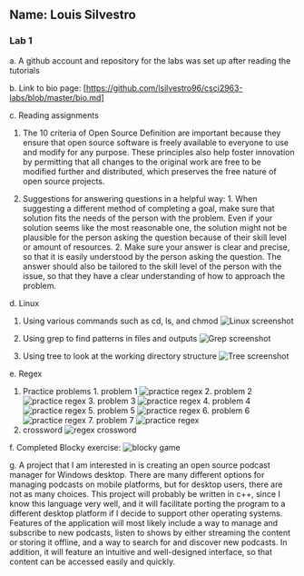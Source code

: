 ## Name: Louis Silvestro
### Lab 1
a. A github account and repository for the labs was set up after reading the tutorials

b. Link to bio page: [https://github.com/lsilvestro96/csci2963-labs/blob/master/bio.md]

c. Reading assignments
  1. The 10 criteria of Open Source Definition are important because they ensure that open source software
	is freely available to everyone to use and modify for any purpose. These principles also help foster
	innovation by permitting that all changes to the original work are free to be modified further and distributed, which preserves the free nature of open source projects.
	
  2.  Suggestions for answering questions in a helpful way:
	 1. When suggesting a different method of completing a goal, make sure that solution fits the needs
        of the person with the problem. Even if your solution seems like the most reasonable one, the
        solution might not be plausible for the person asking the question because of their skill level
        or amount of resources.
  	 2. Make sure your answer is clear and precise, so that it is easily understood by the person asking the
        question. The answer should also be tailored to the skill level of the person with the issue, so 
        that they have a clear understanding of how to approach the problem.

d. Linux
  1. Using various commands such as cd, ls, and chmod 
     ![Linux screenshot](images/linux.png)

  2. Using grep to find patterns in files and outputs
	 ![Grep screenshot](images/grep.png)
 
  3. Using tree to look at the working directory structure
     ![Tree screenshot](images/tree.png)

e. Regex
  1. Practice problems
    1. problem 1 
	   ![practice regex](images/regex1.png)
	2. problem 2
	   ![practice regex](images/regex2.png)
	3. problem 3
	   ![practice regex](images/regex3.png)
	4. problem 4
	   ![practice regex](images/regex4.png)
	5. problem 5
	   ![practice regex](images/regex5.png)
	6. problem 6
	   ![practice regex](images/regex6.png)
	7. problem 7
	   ![practice regex](images/regex3.png)
  2. crossword
     ![regex crossword](images/crossword.png)

f. Completed Blocky exercise:
  ![blocky game](images/blocky.png)

g. A project that I am interested in is creating an open source podcast manager for Windows desktop. There are many different options for managing podcasts on mobile platforms,
   but for desktop users, there are not as many choices. This project will probably be written in c++, since I know this language very well, and it will facilitate porting the program
   to a different desktop platform if I decide to support other operating systems. Features of the application will most likely include a way to manage and subscribe to new podcasts, listen to
   shows by either streaming the content or storing it offline, and a way to search for and discover new podcasts. In addition, it will feature an intuitive and well-designed interface, so that
   content can be accessed easily and quickly.
